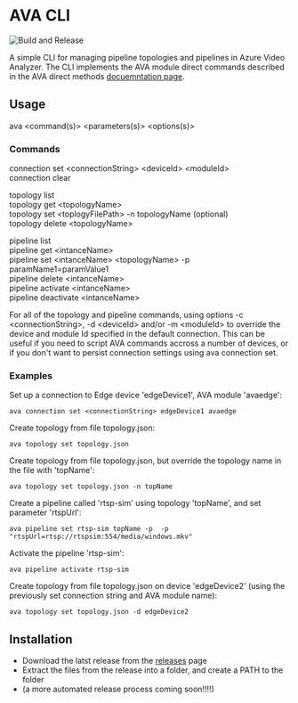# AVA CLI

![Build and Release](https://github.com/davidxw/ava-cli/actions/workflows/dotnet.yml/badge.svg)

A simple CLI for managing pipeline topologies and pipelines in Azure Video Analyzer. The CLI implements the AVA module direct commands described in the AVA direct methods [docuemntation page](https://docs.microsoft.com/en-us/azure/azure-video-analyzer/video-analyzer-docs/direct-methods).


## Usage

ava \<command(s)\> \<parameters(s)\> \<options(s)\>

### Commands

connection set \<connectionString\> \<deviceId\> \<moduleId\>  
connection clear

topology list  
topology get \<topologyName\>  
topology set \<toplogyFilePath\> -n topologyName (optional)  
topology delete \<topologyName\>

pipeline list  
pipeline get \<intanceName\>  
pipeline set \<intanceName\> \<topologyName\> -p paramName1=paramValue1  
pipeline delete \<intanceName\>  
pipeline activate \<intanceName\>  
pipeline deactivate \<intanceName\> 

For all of the topology and pipeline commands, using options -c \<connectionString\>, -d \<deviceId\> and/or -m \<moduleId\> to override the device and module Id specified in the default connection. This can be useful if you need to script AVA commands accross a number of devices, or if you don't want to persist connection settings using ava connection set.

### Examples

Set up a connection to Edge device 'edgeDevice1', AVA module 'avaedge':

`ava connection set <connectionString> edgeDevice1 avaedge`

Create topology from file topology.json:

`ava topology set topology.json`

Create topology from file topology.json, but override the topology name in the file with 'topName':

`ava topology set topology.json -n topName`

Create a pipeline called 'rtsp-sim' using topology 'topName', and set parameter 'rtspUrl':

`ava pipeline set rtsp-sim topName -p  -p "rtspUrl=rtsp://rtspsim:554/media/windows.mkv"`

Activate the pipeline 'rtsp-sim':

`ava pipeline activate rtsp-sim`

Create topology from file topology.json on device 'edgeDevice2' (using the previously set connection string and AVA module name):

`ava topology set topology.json -d edgeDevice2`



## Installation
* Download the latst release from the [releases](https://github.com/davidxw/AVA-CLI/releases) page
* Extract the files from the release into a folder, and create a PATH to the folder
* (a more automated release process coming soon!!!!)